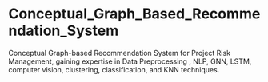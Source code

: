# Conceptual_Graph_Based_Recommendation_System
Conceptual Graph-based Recommendation System for Project Risk Management, gaining expertise in Data Preprocessing , NLP, GNN, LSTM, computer vision, clustering, classification, and KNN techniques.
